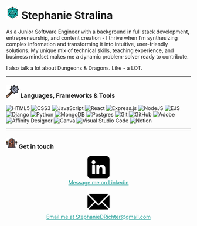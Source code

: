 # <img src="d20.png" width="35" height="35" alt="A teal d20 die frequently used to play the game Dungeons and Dragons"> Stephanie Stralina

As a Junior Software Engineer with a background in full stack development, entrepreneurship, and content creation - I thrive when I’m synthesizing complex information and transforming it into intuitive, user-friendly solutions. My unique mix of technical skills, teaching experience, and business mindset makes me a dynamic problem-solver ready to contribute.

I also talk a lot about Dungeons & Dragons. Like - a LOT.

---

### <img src="mace.png" width="35" height="35" alt="A cartoon iron mace with a wood hilt"> Languages, Frameworks & Tools

![HTML5](https://img.shields.io/badge/html5-%23E34F26.svg?style=for-the-badge&logo=html5&logoColor=white) ![CSS3](https://img.shields.io/badge/css3-%231572B6.svg?style=for-the-badge&logo=css3&logoColor=white) ![JavaScript](https://img.shields.io/badge/javascript-%23323330.svg?style=for-the-badge&logo=javascript&logoColor=%23F7DF1E) ![React](https://img.shields.io/badge/react-%2320232a.svg?style=for-the-badge&logo=react&logoColor=%2361DAFB) ![Express.js](https://img.shields.io/badge/express.js-%23404d59.svg?style=for-the-badge&logo=express&logoColor=%2361DAFB) ![NodeJS](https://img.shields.io/badge/node.js-6DA55F?style=for-the-badge&logo=node.js&logoColor=white) ![EJS](https://img.shields.io/badge/ejs-%23B4CA65.svg?style=for-the-badge&logo=ejs&logoColor=black) ![Django](https://img.shields.io/badge/django-%23092E20.svg?style=for-the-badge&logo=django&logoColor=white) ![Python](https://img.shields.io/badge/python-3670A0?style=for-the-badge&logo=python&logoColor=ffdd54) ![MongoDB](https://img.shields.io/badge/MongoDB-%234ea94b.svg?style=for-the-badge&logo=mongodb&logoColor=white) ![Postgres](https://img.shields.io/badge/postgres-%23316192.svg?style=for-the-badge&logo=postgresql&logoColor=white) ![Git](https://img.shields.io/badge/git-%23F05033.svg?style=for-the-badge&logo=git&logoColor=white) ![GitHub](https://img.shields.io/badge/github-%23121011.svg?style=for-the-badge&logo=github&logoColor=white) ![Adobe](https://img.shields.io/badge/adobe-%23FF0000.svg?style=for-the-badge&logo=adobe&logoColor=white) ![Affinity Designer](https://img.shields.io/badge/affinity%20desginer-%231B72BE.svg?style=for-the-badge&logo=affinity-designer&logoColor=white) ![Canva](https://img.shields.io/badge/Canva-%2300C4CC.svg?style=for-the-badge&logo=Canva&logoColor=white) ![Visual Studio Code](https://img.shields.io/badge/Visual%20Studio%20Code-0078d7.svg?style=for-the-badge&logo=visual-studio-code&logoColor=white) ![Notion](https://img.shields.io/badge/Notion-%23000000.svg?style=for-the-badge&logo=notion&logoColor=white) 

---
### <img src="dungeon.png" width="30" height="30" alt="A cartoon wooden dungeon door"> Get in touch

<p style="text-align:center;">
<a href="https://www.linkedin.com/in/stephaniestralina/"><img src="linkedin.png" width="60" height="60" alt="The LinkedIn Icon">
</a><br>
<a href="https://www.linkedin.com/in/stephaniestralina/" style="color:#149A92;">Message me on Linkedin
</a> 

<p style="text-align:center;">
<a href="mailto:StephanieDRichter@gmail.com"><img src="email.png" width="60" height="60" alt="A cartoon iron mace with a wood hilt"></a>
</a><br>
<a href="mailto:StephanieDRichter@gmail.com" style="color:#149A92;">Email me at StephanieDRichter@gmail.com
</a> 